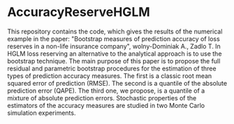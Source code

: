 # AccuracyReserveHGLM
This repository contains the code, which gives the results of the numerical example in the paper:
"Bootstrap measures of prediction accuracy of loss reserves in a non-life insurance company", wolny-Dominiak A., Zadlo T.
In HGLM loss reserving an alternative to the analytical approach is to use the bootstrap technique. The main purpose of this paper is to propose the full residual and parametric bootstrap procedures for the estimation of three types of prediction accuracy measures. The first is a classic root mean squared error of prediction (RMSE). The second is a quantile of the absolute prediction error (QAPE). The third one, we propose, is a quantile of a mixture of absolute prediction errors. Stochastic properties of the estimators of the accuracy measures are studied in two Monte Carlo simulation experiments. 
